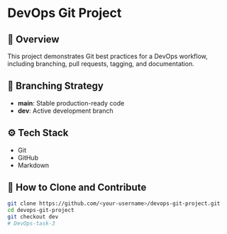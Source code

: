 # DevOps Git Project

## 📘 Overview
This project demonstrates Git best practices for a DevOps workflow, including branching, pull requests, tagging, and documentation.

## 🧱 Branching Strategy
- **main**: Stable production-ready code  
- **dev**: Active development branch  

## ⚙️ Tech Stack
- Git
- GitHub
- Markdown

## 🚀 How to Clone and Contribute
```bash
git clone https://github.com/<your-username>/devops-git-project.git
cd devops-git-project
git checkout dev
# DevOps-task-3
